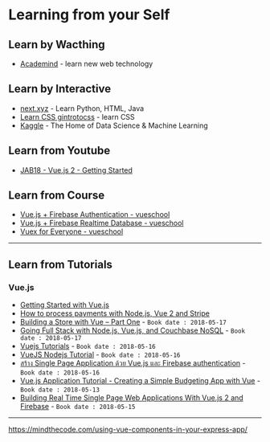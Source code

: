 # Learning from your Self

## Learn by Wacthing

* [Academind](https://academind.com/) - learn new web technology

## Learn by Interactive

* [next.xyz](https://www.next.xyz/) - Learn Python, HTML, Java
* [Learn CSS gintrotocss](https://scrimba.com/g/gintrotocss) - learn CSS
* [Kaggle](https://www.kaggle.com/) - The Home of Data Science & Machine Learning

## Learn from Youtube

* [JAB18 - Vue.js 2 - Getting Started](https://www.youtube.com/watch?v=2qduh9z1Fzg)

## Learn from Course

* [Vue.js + Firebase Authentication - vueschool](https://vueschool.io/courses/vuejs-firebase-authentication)
* [Vue.js + Firebase Realtime Database - vueschool](https://vueschool.io/courses/vuejs-firebase-realtime-database)
* [Vuex for Everyone - vueschool](https://vueschool.io/courses/vuex-for-everyone)

---

## Learn from Tutorials

### Vue.js

* [Getting Started with Vue.js](https://sabe.io/tutorials/getting-started-with-vue-js)
* [How to process payments with Node.js, Vue 2 and Stripe](http://connorleech.info/blog/How-to-Build-Payment-Processing-with-Vuejs-and-Nodejs/)
* [Building a Store with Vue – Part One](https://imwz.io/building-store-vue-part-one/) - `Book date : 2018-05-17`
* [Going Full Stack with Node.js, Vue.js, and Couchbase NoSQL](https://blog.couchbase.com/full-stack-node-js-vue-js-couchbase-nosql/) - `Book date : 2018-05-17`
* [Vuejs Tutorials](https://appdividend.com/category/vuejs/) - `Book date : 2018-05-16`
* [VueJS Nodejs Tutorial](https://appdividend.com/2017/08/04/vuejs-nodejs-tutorial/) - `Book date : 2018-05-16`
* [สร้าง Single Page Application ด้วย Vue.js และ Firebase authentication](https://medium.com/@Big.Wattanachai/สร้าง-single-page-application-ด้วย-vue-js-และ-firebase-authentication-1c8219aa77bd) - `Book date : 2018-05-16`
* [Vue.js Application Tutorial - Creating a Simple Budgeting App with Vue](https://matthiashager.com/complete-vuejs-application-tutorial/planning-application) - `Book date : 2018-05-13`
* [Building Real Time Single Page Web Applications With Vue.js 2 and Firebase](https://codingthesmartway.com/vue-js-2-and-firebase/) - `Book date : 2018-05-15`

---

https://mindthecode.com/using-vue-components-in-your-express-app/
